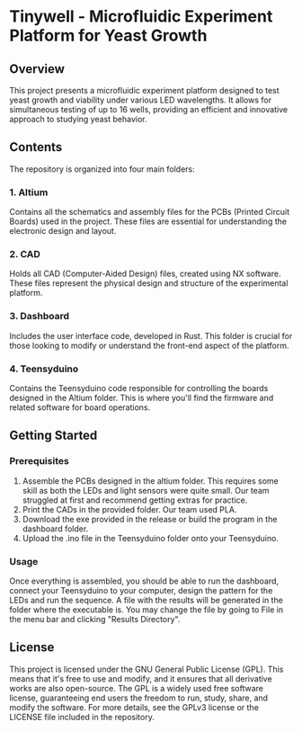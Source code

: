# Tinywell - Microfluidic Experiment Platform for Yeast Growth

## Overview
This project presents a microfluidic experiment platform designed to test yeast growth and viability under various LED wavelengths. It allows for simultaneous testing of up to 16 wells, providing an efficient and innovative approach to studying yeast behavior.

## Contents
The repository is organized into four main folders:

### 1. Altium
Contains all the schematics and assembly files for the PCBs (Printed Circuit Boards) used in the project. These files are essential for understanding the electronic design and layout.

### 2. CAD
Holds all CAD (Computer-Aided Design) files, created using NX software. These files represent the physical design and structure of the experimental platform.

### 3. Dashboard
Includes the user interface code, developed in Rust. This folder is crucial for those looking to modify or understand the front-end aspect of the platform.

### 4. Teensyduino
Contains the Teensyduino code responsible for controlling the boards designed in the Altium folder. This is where you'll find the firmware and related software for board operations.

## Getting Started

### Prerequisites
1. Assemble the PCBs designed in the altium folder. This requires some skill as both the LEDs and light sensors were quite small. Our team struggled at first and recommend getting extras for practice.
2. Print the CADs in the provided folder. Our team used PLA.
3. Download the exe provided in the release or build the program in the dashboard folder.
4. Upload the .ino file in the Teensyduino folder onto your Teensyduino.

### Usage
Once everything is assembled, you should be able to run the dashboard, connect your Teensyduino to your computer, design the pattern for the LEDs and run the sequence.
A file with the results will be generated in the folder where the executable is. You may change the file by going to File in the menu bar and clicking "Results Directory".

## License
This project is licensed under the GNU General Public License (GPL). This means that it's free to use and modify, and it ensures that all derivative works are also open-source. The GPL is a widely used free software license, guaranteeing end users the freedom to run, study, share, and modify the software.
For more details, see the GPLv3 license or the LICENSE file included in the repository.

